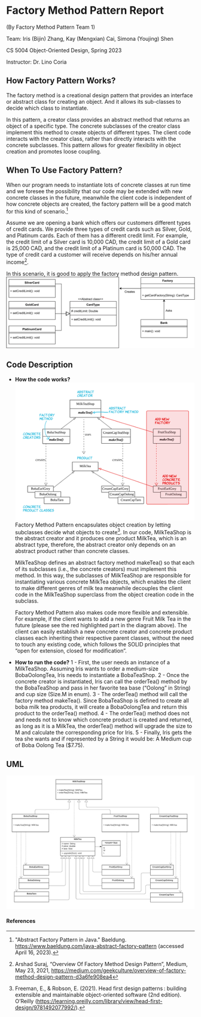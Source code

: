 # Factory Method Pattern Report
(By Factory Method Pattern Team 1)

Team: Iris (Bijin) Zhang, Kay (Mengxian) Cai, Simona (Youjing) Shen

CS 5004 Object-Oriented Design, Spring 2023

Instructor: Dr. Lino Coria


## How Factory Pattern Works?
The factory method is a creational design pattern that provides an interface or abstract class for creating an object. And it allows its sub-classes to decide which class to instantiate.

In this pattern, a creator class provides an abstract method that returns an object of a specific type. The concrete subclasses of the creator class implement this method to create objects of different types. The client code interacts with the creator class, rather than directly interacts with the concrete subclasses. This pattern allows for greater flexibility in object creation and promotes loose coupling.

## When To Use Factory Pattern?
When our program needs to instantiate lots of concrete classes at run time and we foresee the possibility that our code may be extended with new concrete classes in the future, meanwhile the client code is independent of how concrete objects are created, the factory pattern will be a good match for this kind of scenario.[^1]

Assume we are opening a bank which offers our customers different types of credit cards. We provide three types of credit cards such as Silver, Gold, and Platinum cards. Each of them has a different credit limit. For example, the credit limit of a Silver card is 10,000 CAD, the credit limit of a Gold card is 25,000 CAD, and the credit limit of a Platinum card is 50,000 CAD. The type of credit card a customer will receive depends on his/her annual income[^2].

In this scenario, it is good to apply the factory method design pattern.
![Facotry_pattern_example](https://github.com/kaycaimx/CS5004_Design_Pattern/blob/main/images/Factory_pattern.png)



## Code Description
  - **How the code works?**
![Code_description](https://github.com/kaycaimx/CS5004_Design_Pattern/blob/main/images/Code%20_description_diagram.png)
    Factory Method Pattern encapsulates object creation by letting subclasses decide what objects to create[^3]. In our code, MilkTeaShop is the abstract creator and it produces one product MilkTea, which is an abstract type, therefore, the abstract creator only depends on an abstract product rather than concrete classes.
    
    MilkTeaShop defines an abstract factory method makeTea() so that each of its subclasses (i.e., the concrete creators) must implement this method. In this way, the subclasses of MilkTeaShop are responsible for instantiating various concrete MilkTea objects, which enables the client to make different genres of milk tea meanwhile decouples the client code in the MilkTeaShop superclass from the object creation code in the subclass.
    
    Factory Method Pattern also makes code more flexible and extensible. For example, if the client wants to add a new genre Fruit Milk Tea in the future (please see the red highlighted part in the diagram above). The client can easily establish a new concrete creator and concrete product classes each inheriting their respective parent classes, without the need to touch any existing code, which follows the SOLID principles that “open for extension, closed for modification”.
    
  - **How to run the code?**
    1 - First, the user needs an instance of a MilkTeaShop. Assuming Iris wants to order a medium-size BobaOolongTea, Iris needs to instantiate a BobaTeaShop.
    2 - Once the concrete creator is instantiated, Iris can call the orderTea() method by the BobaTeaShop and pass in her favorite tea base (“Oolong” in String) and cup size (Size.M in enum). 
    3 - The orderTea() method will call the factory method makeTea(). Since BobaTeaShop is defined to create all boba milk tea products, it will create a BobaOolongTea and return this product to the orderTea() method.
    4 - The orderTea() method does not and needs not to know which concrete product is created and returned, as long as it is a MilkTea, the orderTea() method will upgrade the size to M and calculate the corresponding price for Iris.
    5 - Finally, Iris gets the tea she wants and if represented by a String it would be: A Medium cup of Boba Oolong Tea ($7.75).


## UML
![UML](https://github.com/kaycaimx/CS5004_Design_Pattern/blob/main/images/UML.jpg)

#### References
[^1]: "Abstract Factory Pattern in Java." Baeldung. https://www.baeldung.com/java-abstract-factory-pattern (accessed April 16, 2023).
[^2]: Arshad Suraj, “Overview Of Factory Method Design Pattern”, Medium, May 23, 2021, https://medium.com/geekculture/overview-of-factory-method-design-pattern-d3a6fe908ea4
[^3]: Freeman, E., & Robson, E. (2021). Head first design patterns : building extensible and maintainable object-oriented software (2nd edition). O’Reilly (https://learning.oreilly.com/library/view/head-first-design/9781492077992/).

